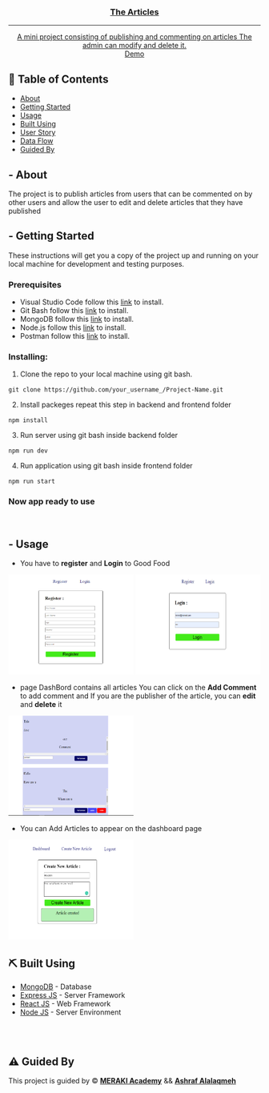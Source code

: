 <p align="center">
  <a href="" rel="noopener">

</p>

<h3 align="center">The Articles</h3>

---

<p align="center">A mini project consisting of publishing and commenting on articles
          The admin can modify and delete it. 
    <br> 
<a href=''>Demo</a>
    <br> 
</p>

## 📝 Table of Contents

- [About](#about)
- [Getting Started](#getting_started)
- [Usage](#usage)
- [Built Using](#built_using)
- [User Story](#user_story)
- [Data Flow](#data_flow)
- [Guided By](#guided_by)

## - About <a name = "about"></a>

The project is to publish articles from users that can be commented on by other users and allow the user to edit and delete articles that they have published




## - Getting Started <a name = "getting_started"></a>

These instructions will get you a copy of the project up and running on your local machine for development and testing purposes.

### Prerequisites

- Visual Studio Code follow this <a href='https://code.visualstudio.com/download'>link</a> to install.
- Git Bash follow this <a href='https://git-scm.com/downloads'>link</a> to install.
- MongoDB follow this <a href='https://www.mongodb.com/try/download/community2'>link</a> to install.
- Node.js follow this <a href='https://nodejs.org/en/download/'>link</a> to install.
- Postman follow this <a href='https://www.postman.com/downloads/'>link</a> to install.

### Installing:

1. Clone the repo to your local machine using git bash.

```
git clone https://github.com/your_username_/Project-Name.git
```

2. Install packeges repeat this step in backend and frontend folder

```
npm install
```

3. Run server using git bash inside backend folder

```
npm run dev
```

4. Run application using git bash inside frontend folder

```
npm run start
```

### Now app ready to use  

<br>


## - Usage <a name="usage"></a>




- You have to **register** and **Login** to Good Food
<img width=250px height=200px src="./frontend/public/Reg.png" alt="Project register">
<img width=250px height=200px src="./frontend/public/login.png" alt="Project Login">


- page DashBord contains all articles You can click on the **Add Comment** to add comment and If you are the publisher of the article, you can **edit** and **delete** it
<img width=250px height=200px src="./frontend/public/Dash.png" alt="Project Home">


- You can Add Articles to appear on the dashboard page
<img width=250px height=200px src="./frontend/public/createarticle.png" alt="Project Add Article">







## ⛏️ Built Using <a name = "built_using"></a>

- [MongoDB](https://www.mongodb.com/) - Database
- [Express JS](https://expressjs.com/) - Server Framework
- [React JS](https://https://reactjs.org/) - Web Framework
- [Node JS](https://nodejs.org/en/) - Server Environment

<br>

<br>





## ⚠️ Guided By <a name = "guided_by"></a>

This project is guided by ©️ **[MERAKI Academy](https://www.meraki-academy.org)** && **[Ashraf Alalaqmeh](https://ashrafalalaqmeh.vercel.app/#)**
